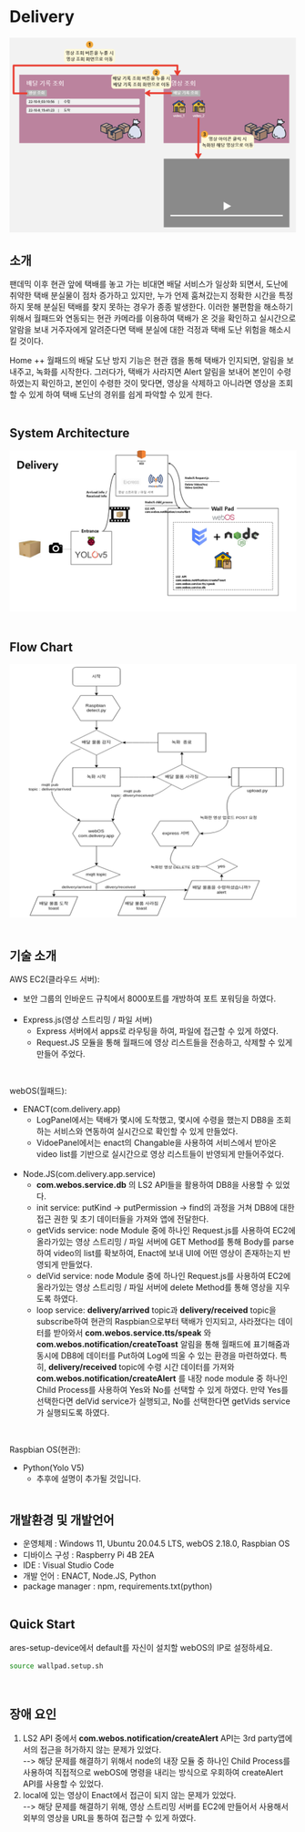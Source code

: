 # Delivery
![Delivery](Delivery.png)
<br>

## 소개

팬데믹 이후 현관 앞에 택배를 놓고 가는 비대면 배달 서비스가 일상화 되면서, 도난에
취약한 택배 분실물이 점차 증가하고 있지만, 누가 언제 훔쳐갔는지 정확한 시간을
특정하지 못해 분실된 택배를 찾지 못하는 경우가 종종 발생한다. 이러한 불편함을
해소하기 위해서 월패드와 연동되는 현관 카메라를 이용하여 택배가 온 것을 확인하고
실시간으로 알람을 보내 거주자에게 알려준다면 택배 분실에 대한 걱정과 택배 도난
위험을 해소시킬 것이다.<br>

Home ++ 월패드의 배달 도난 방지 기능은 현관 캠을 통해 택배가 인지되면, 알림을 보내주고, 녹화를 시작한다. 그러다가, 택배가 사라지면 Alert 알림을 보내어 본인이 수령하였는지 확인하고, 본인이 수령한 것이 맞다면, 영상을 삭제하고 아니라면 영상을 조회할 수 있게 하여 택배 도난의 경위를 쉽게 파악할 수 있게 한다. <br><br>


## System Architecture

![SystemArchitecture](SystemArchitecture.jpg)
<br><br>

## Flow Chart

![FlowChart](FlowChart.png)
<br><br>

## 기술 소개

AWS EC2(클라우드 서버):
- 보안 그룹의 인바운드 규칙에서 8000포트를 개방하여 포트 포워딩을 하였다. <br><br>
- Express.js(영상 스트리밍 / 파일 서버)
    - Express 서버에서 apps로 라우팅을 하여, 파일에 접근할 수 있게 하였다.
    - Request.JS 모듈을 통해 월패드에 영상 리스트들을 전송하고, 삭제할 수 있게 만들어 주었다.
    <!-- 진우가 한번 보고 첨삭해줘요. -->
<br>

webOS(월패드):
- ENACT(com.delivery.app)
    - LogPanel에서는 택배가 몇시에 도착했고, 몇시에 수령을 했는지 DB8을 조회하는 서비스와 연동하여 실시간으로 확인할 수 있게 만들었다.
    - VidoePanel에서는 enact의 Changable을 사용하여 서비스에서 받아온 video list를 기반으로 실시간으로 영상 리스트들이 반영되게 만들어주었다.<br><br>
    <!-- 진우가 한번 보고 첨삭해줘요. -->
- Node.JS(com.delivery.app.service)
    - __com.webos.service.db__ 의 LS2 API들을 활용하여 DB8을 사용할 수 있었다.
    - init service: putKind -> putPermission -> find의 과정을 거쳐 DB8에 대한 접근 권한 및 초기 데이터들을 가져와 앱에 전달한다.
    - getVids service: node Module 중에 하나인 Request.js를 사용하여 EC2에 올라가있는 영상 스트리밍 / 파일 서버에 GET Method를 통해 Body를 parse하여 video의 list를 확보하여, Enact에 보내 UI에 어떤 영상이 존재하는지 반영되게 만들었다.
    - delVid service: node Module 중에 하나인 Request.js를 사용하여 EC2에 올라가있는 영상 스트리밍 / 파일 서버에 delete Method를 통해 영상을 지우도록 하였다.
    - loop service: __delivery/arrived__ topic과 __delivery/received__ topic을 subscribe하여 현관의 Raspbian으로부터 택배가 인지되고, 사라졌다는 데이터를 받아와서 __com.webos.service.tts/speak__ 와 __com.webos.notification/createToast__ 알림을 통해 월패드에 표기해줌과 동시에 DB8에 데이터를 Put하여 Log에 띄울 수 있는 환경을 마련하였다. 특히, __delivery/received__ topic에 수령 시간 데이터를 가져와 __com.webos.notification/createAlert__ 를 내장 node module 중 하나인 Child Process를 사용하여 Yes와 No를 선택할 수 있게 하였다. 만약 Yes를 선택한다면 delVid service가 실행되고, No를 선택한다면 getVids service가 실행되도록 하였다.
<br>

Raspbian OS(현관):
- Python(Yolo V5)
    - 추후에 설명이 추가될 것입니다.
<br><br>

## 개발환경 및 개발언어
- 운영체제 : Windows 11, Ubuntu 20.04.5 LTS, webOS 2.18.0, Raspbian OS
- 디바이스 구성 : Raspberry Pi 4B 2EA
- IDE : Visual Studio Code
- 개발 언어 : ENACT, Node.JS, Python
- package manager : npm, requirements.txt(python)
<br><br>

<!-- ## Customize

<br> -->

## Quick Start
ares-setup-device에서 default를 자신이 설치할 webOS의 IP로 설정하세요.
```bash
source wallpad.setup.sh
```
<br>

## 장애 요인

1. LS2 API 중에서 __com.webos.notification/createAlert__ API는 3rd party앱에서의 접근을 허가하지 않는 문제가 있었다.<br> 
--> 해당 문제를 해결하기 위해서 node의 내장 모듈 중 하나인 Child Process를 사용하여 직접적으로 webOS에 명령을 내리는 방식으로 우회하여 createAlert API를 사용할 수 있었다.
2. local에 있는 영상이 Enact에서 접근이 되지 않는 문제가 있었다. <br>
--> 해당 문제를 해결하기 위해, 영상 스트리밍 서버를 EC2에 만들어서 사용해서 외부의 영상을 URL을 통하여 접근할 수 있게 하였다.